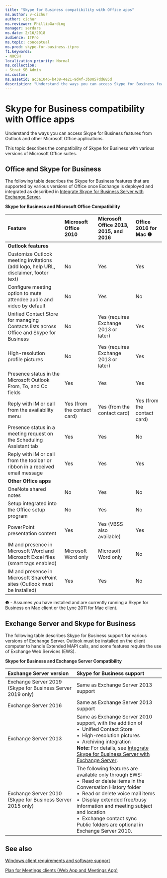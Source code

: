 ```yaml
---
title: "Skype for Business compatibility with Office apps"
ms.author: v-cichur
author: cichur
ms.reviewer: PhillipGarding
manager: serdars
ms.date: 2/16/2018
audience: ITPro
ms.topic: conceptual
ms.prod: skype-for-business-itpro
f1.keywords:
- NOCSH
localization_priority: Normal
ms.collection: 
- Strat_SB_Admin
ms.custom: 
ms.assetid: ac3a1046-b438-4e21-9d4f-3b0057dd685d
description: "Understand the ways you can access Skype for Business features from Outlook and other Microsoft Office applications."
---
```


# Skype for Business compatibility with Office apps
 
Understand the ways you can access Skype for Business features from Outlook and other Microsoft Office applications.
  
This topic describes the compatibility of Skype for Business with various versions of Microsoft Office suites. 
  
## Office and Skype for Business

The following table describes the Skype for Business features that are supported by various versions of Office once Exchange is deployed and integrated as described in [Integrate Skype for Business Server with Exchange Server](../../deploy/integrate-with-exchange-server/integrate-with-exchange-server.md).
  
**Skype for Business and Microsoft Office Compatibility**

|**Feature**|**Microsoft Office 2010**|**Microsoft Office 2013, 2015, and 2016**|**Office 2016 for Mac** &#x2776; |
|:-----|:-----|:-----|:-----|
|**Outlook features** ||||
|Customize Outlook meeting invitations (add logo, help URL, disclaimer, footer text)  |No  |Yes   |Yes|
|Configure meeting option to mute attendee audio and video by default    |No    |Yes    |No    |
|Unified Contact Store for managing Contacts lists across Office and Skype for Business    |No    |Yes (requires Exchange 2013 or later)    |Yes    |
|High-resolution profile pictures    |No    |Yes (requires Exchange 2013 or later)    |Yes    |
|Presence status in the Microsoft Outlook From, To, and Cc fields    |Yes    |Yes    |Yes    |
|Reply with IM or call from the availability menu    |Yes (from the contact card)    |Yes (from the contact card)    |Yes (from the contact card)    |
|Presence status in a meeting request on the Scheduling Assistant tab    |Yes    |Yes    |No    |
|Reply with IM or call from the toolbar or ribbon in a received email message    |Yes    |Yes    |Yes    |
|**Other Office apps**   ||||
|OneNote shared notes    |No    |Yes    |No    |
|Setup integrated into the Office setup program    |No    |Yes    |No    |
|PowerPoint presentation content    |Yes    |Yes    (VBSS also available)    |Yes    |
|IM and presence in Microsoft Word and Microsoft Excel files (smart tags enabled)    |Microsoft Word only    |Microsoft Word only    |No    |
|IM and presence in Microsoft SharePoint sites (Outlook must be installed)    |Yes    |Yes    |No    |
   
&#x2776; - Assumes you have installed and are currently running a Skype for Business on Mac client or the Lync 2011 for Mac client.
  
## Exchange Server and Skype for Business

The following table describes Skype for Business support for various versions of Exchange Server. Outlook must be installed on the client computer to handle Extended MAPI calls, and some features require the use of Exchange Web Services (EWS).
  
**Skype for Business and Exchange Server Compatibility**

|**Exchange Server version**|**Skype for Business support**|
|:-----|:-----|
|Exchange Server 2019   (Skype for Business Server 2019 only) |Same as Exchange Server 2013 support    |
|Exchange Server 2016    |Same as Exchange Server 2013 support  <br/> |
|Exchange Server 2013  <br/> |Same as Exchange Server 2010 support, with the addition of  <br/>&bull;&nbsp;&nbsp;Unified Contact Store  <br/>&bull;&nbsp;&nbsp;High-resolution pictures  <br/>&bull;&nbsp;&nbsp;Archiving integration  <br/> **Note:** For details, see [Integrate Skype for Business Server with Exchange Server](../../deploy/integrate-with-exchange-server/integrate-with-exchange-server.md).  <br/> |
|Exchange Server 2010  <br/>(Skype for Business Server 2015 only) |The following features are available only through EWS:  <br/>&bull;&nbsp;&nbsp;Read or delete items in the Conversation History folder  <br/>&bull;&nbsp;&nbsp;Read or delete voice mail items  <br/>&bull;&nbsp;&nbsp;Display extended free/busy information and meeting subject and location  <br/>&bull;&nbsp;&nbsp;Exchange contact sync  <br/> Public folders are optional in Exchange Server 2010.  <br/> |
   
## See also
 
[Windows client requirements and software support](windows-requirements.md)
  
[Plan for Meetings clients (Web App and Meetings App)](meetings-clients.md)

